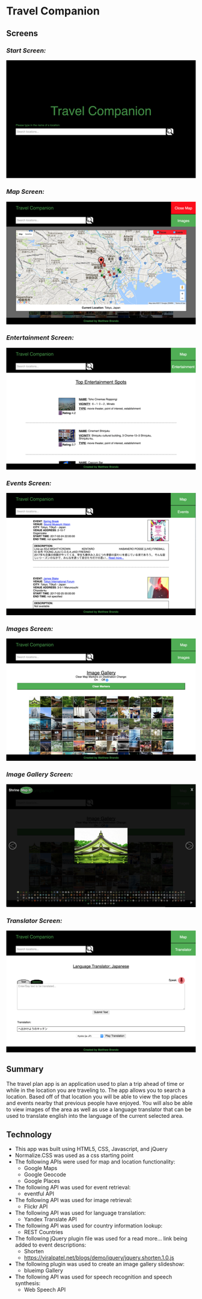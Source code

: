 # Travel Companion

## Screens
### *Start Screen:* 
![Start Screen](images/start-screen.png)
### *Map Screen:* 
![Map](images/map-screen.png)  
### *Entertainment Screen:*
![Entertainment Screen](images/entertainment-screen.png)  
### *Events Screen:*
![Events Screen](images/events-screen.png)  
### *Images Screen:*
![Images](images/images-screen.png)  
### *Image Gallery Screen:*
![Image Gallery](images/image-gallery-screen.png)  
### *Translator Screen:*
![Translator](images/translator-screen.png)  

## Summary
The travel plan app is an application used to plan a trip ahead of time or while in the location you are traveling to. The app allows you to search a location. Based off of that location you will be able to view the top places and events nearby that previous people have enjoyed. You will also be able to view images of the area as well as use a language translator that can be used to translate english into the language of the current selected area.

## Technology
* This app was built using HTML5, CSS, Javascript, and jQuery
* Normalize.CSS was used as a css starting point
* The following APIs were used for map and location functionality:
	* Google Maps
	* Google Geocode
	* Google Places 
* The following API was used for event retrieval:
	* eventful API
* The following API was used for image retrieval:
	* Flickr API
* The following API was used for language translation:
	* Yandex Translate API
* The following API was used for country information lookup:
	* REST Countries
* The following jQuery plugin file was used for a read more... link
  being added to event descriptions:
  	* Shorten
	* https://viralpatel.net/blogs/demo/jquery/jquery.shorten.1.0.js
* The following plugin was used to create an image gallery slideshow:
	* blueimp Gallery
* The following API was used for speech recognition and speech synthesis:
	* Web Speech API

